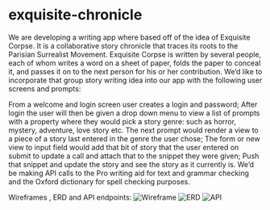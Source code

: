 # exquisite-chronicle

We are developing a writing app where based off of the idea of Exquisite Corpse. It is a collaborative story chronicle that traces its roots to the Parisian Surrealist Movement. Exquisite Corpse is written by several people, each of whom writes a word on a sheet of paper, folds the paper to conceal it, and passes it on to the next person for his or her contribution. We’d like to incorporate that group story writing idea into our app with the following user screens and prompts:

From a welcome and login screen user creates a login and password;
After login the user will then be given a drop down menu to view a list of prompts with a property where they would pick a story genre: such as horror, mystery, adventure, love story etc.
The next prompt would render a view to a piece of a story last entered in the genre the user chose;
The form or new view to input field would add that bit of story that the user entered on submit to update a call and attach that to the snippet they were given;
Push that snippet and update the story and see the story as it currently is.
We’d be making API calls to the Pro writing aid for text and grammar checking and the  Oxford dictionary for spell checking purposes.

Wireframes , ERD and API endpoints:
![Wireframe]()
![ERD](../images/erdplus-diagram.png)
![API](../images/API-endpoints.png)
